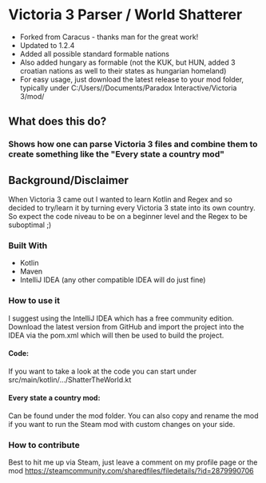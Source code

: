# Victoria 3 Parser / World Shatterer

- Forked from Caracus - thanks man for the great work!
- Updated to 1.2.4
- Added all possible standard formable nations
- Also added hungary as formable (not the KUK, but HUN, added 3 croatian nations as well to their states as hungarian homeland)
- For easy usage, just download the latest release to your mod folder, typically under C:/Users/<username>/Documents/Paradox Interactive/Victoria 3/mod/

<!-- ABOUT THE PROJECT -->
## What does this do?

### Shows how one can parse Victoria 3 files and combine them to create something like the "Every state a country mod"

## Background/Disclaimer

When Victoria 3 came out I wanted to learn Kotlin and Regex and so decided to try/learn it by turning every Victoria 3 state into its own country.
So expect the code niveau to be on a beginner level and the Regex to be suboptimal ;)

### Built With

- Kotlin
- Maven
- IntelliJ IDEA (any other compatible IDEA will do just fine)

### How to use it
I suggest using the IntelliJ IDEA which has a free community edition. 
Download the latest version from GitHub and import the project into the IDEA via the pom.xml which will then be used to build the project.

#### Code:
If you want to take a look at the code you can start under src/main/kotlin/.../ShatterTheWorld.kt

#### Every state a country mod:
Can be found under the mod folder. You can also copy and rename the mod if you want to run the Steam mod with custom changes on your side.

### How to contribute
Best to hit me up via Steam, just leave a comment on my profile page or the mod
https://steamcommunity.com/sharedfiles/filedetails/?id=2879990706
